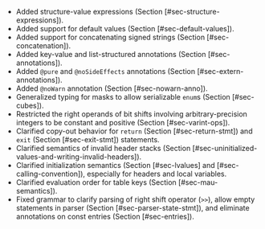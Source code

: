   - Added structure-value expressions (Section
    \[\#sec-structure-expressions\]).
  - Added support for default values (Section \[\#sec-default-values\]).
  - Added support for concatenating signed strings (Section
    \[\#sec-concatenation\]).
  - Added key-value and list-structured annotations (Section
    \[\#sec-annotations\]).
  - Added `@pure` and `@noSideEffects` annotations (Section
    \[\#sec-extern-annotations\]).
  - Added `@noWarn` annotation (Section \[\#sec-nowarn-anno\]).
  - Generalized typing for masks to allow serializable `enum`s (Section
    \[\#sec-cubes\]).
  - Restricted the right operands of bit shifts involving
    arbitrary-precision integers to be constant and positive (Section
    \[\#sec-varint-ops\]).
  - Clarified copy-out behavior for `return` (Section
    \[\#sec-return-stmt\]) and `exit` (Section \[\#sec-exit-stmt\])
    statements.
  - Clarified semantics of invalid header stacks (Section
    \[\#sec-uninitialized-values-and-writing-invalid-headers\]).
  - Clarified initialization semantics (Section \[\#sec-lvalues\] and
    \[\#sec-calling-convention\]), especially for headers and local
    variables.
  - Clarified evaluation order for table keys (Section
    \[\#sec-mau-semantics\]).
  - Fixed grammar to clarify parsing of right shift operator (`>>`),
    allow empty statements in parser (Section
    \[\#sec-parser-state-stmt\]), and eliminate annotations on const
    entries (Section \[\#sec-entries\]).
